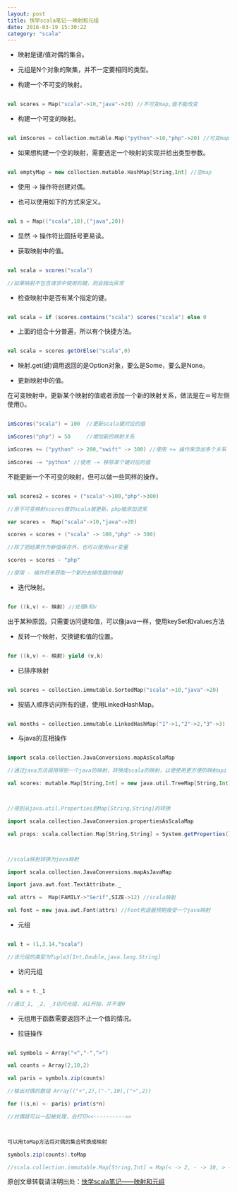 ```yaml
---
layout: post
title: 快学scala笔记——映射和元组
date: 2016-03-19 15:30:22
category: "scala"
---
```


- 映射是键/值对偶的集合。

- 元组是N个对象的聚集，并不一定要相同的类型。

- 构建一个不可变的映射。

```scala

val scores = Map("scala"->10,"java"->20) //不可变map,值不能改变

```

- 构建一个可变的映射。

```scala

val imScores = collection.mutable.Map("python"->10,"php"->20) //可变map

```

- 如果想构建一个空的映射，需要选定一个映射的实现并给出类型参数。

```scala

val emptyMap = new collection.mutable.HashMap[String,Int] //空map

```

- 使用 -> 操作符创建对偶。

- 也可以使用如下的方式来定义。

```scala

val s = Map(("scala",10),("java",20))

```

- 显然 -> 操作符比圆括号更易读。

- 获取映射中的值。

```scala

val scala = scores("scala")

//如果映射不包含请求中使用的键，则会抛出异常

```

- 检查映射中是否有某个指定的键。

```scala

val scala = if (scores.contains("scala") scores("scala") else 0

```

- 上面的组合十分普遍，所以有个快捷方法。

```scala

val scala = scores.getOrElse("scala",0)

```

- 映射.get(键)调用返回的是Option对象，要么是Some，要么是None。

- 更新映射中的值。

在可变映射中，更新某个映射的值或者添加一个新的映射关系，做法是在＝号左侧使用()。

```scala

imScores("scala") = 100  //更新scala键对应的值

imScores("php") = 50     //增加新的映射关系

imScores += ("python" -> 200,"swift" -> 300) //使用 += 操作来添加多个关系

imScores -= "python" //使用 -= 移除某个键对应的值

```

不能更新一个不可变的映射，但可以做一些同样的操作。

```scala

val scores2 = scores + ("scala"->100,"php"->300)

//原不可变映射scores做的scala被更新，php被添加进来

var scores =  Map("scala"->10,"java"->20)

scores = scores + ("scala" -> 100,"php" -> 300)

//除了把结果作为新值保存外，也可以使用var变量

scores = scores - "php"

//使用 - 操作符来获取一个新的去掉改键的映射

```

- 迭代映射。

```scala

for ((k,v) <- 映射) //处理k和v

```

出于某种原因，只需要访问键和值，可以像java一样，使用keySet和values方法

- 反转一个映射，交换键和值的位置。

```scala

for ((k,v) <- 映射) yield (v,k)

```

- 已排序映射

```scala

val scores = collection.immutable.SortedMap("scala"->10,"java"->20)

```

- 按插入顺序访问所有的键，使用LinkedHashMap。

```scala

val months = collection.immutable.LinkedHashMap("1"->1,"2"->2,"3"->3)

```

- 与java的互相操作

```scala

import scala.collection.JavaConversions.mapAsScalaMap

//通过java方法调用得到一个java的映射，转换成scala的映射，以便使用更方便的映射api

val scores: mutable.Map[String,Int] = new java.util.TreeMap[String,Int]



//得到从java.util.Properties到Map[String,String]的转换

import scala.collection.JavaConversion.propertiesAsScalaMap

val props: scala.collection.Map[String,String] = System.getProperties()



//scala映射转换为java映射

import scala.collection.JavaConversions.mapAsJavaMap

import java.awt.font.TextAttribute._

val attrs =  Map(FAMILY->"Serif",SIZE->12) //scala映射

val font = new java.awt.Font(attrs) //Font构造器预期接受一个java映射

```

- 元组

```scala

val t = (1,3.14,"scala")

//该元组的类型为Tuple3[Int,Double,java.lang.String]

```

- 访问元组

```scala

val s = t._1

//通过_1, _2, _3访问元组，从1开始，并不是0

```

- 元组用于函数需要返回不止一个值的情况。

- 拉链操作

```scala

val symbols = Array("<","-",">")

val counts = Array(2,10,2)

val paris = symbols.zip(counts)

//输出对偶的数组 Array(("<",2),("-",10),(">",2))

for ((s,n) <- paris) print(s*n)

//对偶就可以一起被处理，会打印<<---------->>



可以用toMap方法将对偶的集合转换成映射

symbols.zip(counts).toMap

//scala.collection.immutable.Map[String,Int] = Map(< -> 2, - -> 10, > -> 2)

```

原创文章转载请注明出处：[快学scala笔记——映射和元组](http://9leg.com/scala/2016/03/19/scala-for-the-impatient-05.html)